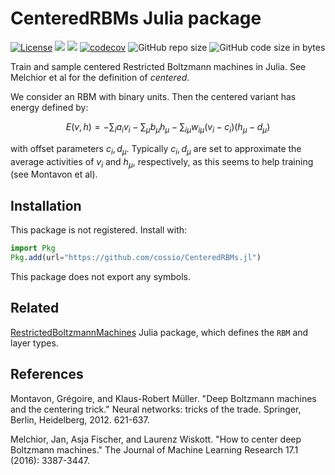 # CenteredRBMs Julia package

[![License](https://img.shields.io/badge/license-MIT-green.svg)](https://github.com/cossio/CenteredRBMs.jl/blob/master/LICENSE.md)
[![](https://img.shields.io/badge/docs-dev-blue.svg)](https://cossio.github.io/CenteredRBMs.jl/dev)
![](https://github.com/cossio/CenteredRBMs.jl/workflows/CI/badge.svg)
[![codecov](https://codecov.io/gh/cossio/CenteredRBMs.jl/branch/master/graph/badge.svg?token=90I3AJIZIG)](https://codecov.io/gh/cossio/CenteredRBMs.jl)
![GitHub repo size](https://img.shields.io/github/repo-size/cossio/CenteredRBMs.jl)
![GitHub code size in bytes](https://img.shields.io/github/languages/code-size/cossio/CenteredRBMs.jl)

Train and sample centered Restricted Boltzmann machines in Julia. See Melchior et al for the definition of *centered*.

We consider an RBM with binary units. Then the centered variant has energy defined by:

$$
E(v,h) = -\sum_i a_i v_i - \sum_\mu b_\mu h_\mu - \sum_{i\mu} w_{i\mu} (v_i - c_i) (h_\mu - d_\mu)
$$

with offset parameters $c_i,d_\mu$. Typically $c_i,d_\mu$ are set to approximate the average activities of $v_i$ and $h_\mu$, respectively, as this seems to help training (see Montavon et al).

## Installation

This package is not registered.
Install with:

```julia
import Pkg
Pkg.add(url="https://github.com/cossio/CenteredRBMs.jl")
```

This package does not export any symbols.

## Related

[RestrictedBoltzmannMachines](https://github.com/cossio/RestrictedBoltzmannMachines.jl) Julia package, which defines the `RBM` and layer types.

## References

Montavon, Grégoire, and Klaus-Robert Müller. "Deep Boltzmann machines and the centering trick." Neural networks: tricks of the trade. Springer, Berlin, Heidelberg, 2012. 621-637.

Melchior, Jan, Asja Fischer, and Laurenz Wiskott. "How to center deep Boltzmann machines." The Journal of Machine Learning Research 17.1 (2016): 3387-3447.